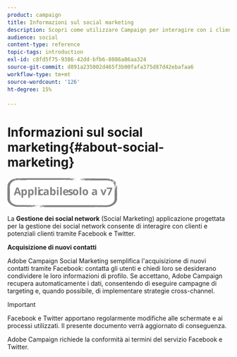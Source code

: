 ```yaml
---
product: campaign
title: Informazioni sul social marketing
description: Scopri come utilizzare Campaign per interagire con i clienti tramite Facebook e Twitter
audience: social
content-type: reference
topic-tags: introduction
exl-id: c8fd5f75-9386-42dd-bfb6-8086a86aa324
source-git-commit: d891a235002d465f3b00fafa375d87d42ebafaa6
workflow-type: tm+mt
source-wordcount: '126'
ht-degree: 15%

---
```


# Informazioni sul social marketing{#about-social-marketing}

![](../../assets/v7-only.svg)

La **Gestione dei social network** (Social Marketing) applicazione progettata per la gestione dei social network consente di interagire con clienti e potenziali clienti tramite Facebook e Twitter.

**Acquisizione di nuovi contatti**

Adobe Campaign Social Marketing semplifica l&#39;acquisizione di nuovi contatti tramite Facebook: contatta gli utenti e chiedi loro se desiderano condividere le loro informazioni di profilo. Se accettano, Adobe Campaign recupera automaticamente i dati, consentendo di eseguire campagne di targeting e, quando possibile, di implementare strategie cross-channel.

>[!IMPORTANT]
>
>Facebook e Twitter apportano regolarmente modifiche alle schermate e ai processi utilizzati. Il presente documento verrà aggiornato di conseguenza.
>
>Adobe Campaign richiede la conformità ai termini del servizio Facebook e Twitter.
